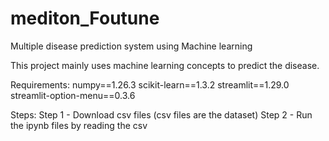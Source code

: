 # mediton_Foutune

Multiple disease prediction system using Machine learning

This project mainly uses machine learning concepts to predict the disease.

Requirements:
numpy==1.26.3
scikit-learn==1.3.2
streamlit==1.29.0
streamlit-option-menu==0.3.6

Steps:
Step 1 - Download csv files (csv files are the dataset)
Step 2 - Run the ipynb files by reading the csv 
